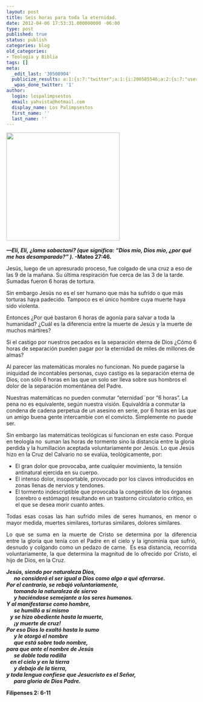 ```yaml
---
layout: post
title: Seis horas para toda la eternidad.
date: 2012-04-06 17:53:31.000000000 -06:00
type: post
published: true
status: publish
categories: blog
old_categories:
- Teología y Biblia
tags: []
meta:
  _edit_last: '30508904'
  publicize_results: a:1:{s:7:"twitter";a:1:{i:200585546;a:2:{s:7:"user_id";s:11:"Interludios";s:7:"post_id";s:18:"188323574807928832";}}}
  _wpas_done_twitter: '1'
author:
  login: lospalimpsestos
  email: yahvista@hotmail.com
  display_name: Los Palimpsestos
  first_name: ''
  last_name: ''
---
```

<p><strong><em><a href="http://lospalimpsestos.files.wordpress.com/2012/04/jesusenlacruz5b35d1.jpg"><img class="aligncenter size-medium wp-image-217" title="jesusenlacruz5b35d" src="{{ site.baseurl }}/assets/jesusenlacruz5b35d1.jpg" alt="" width="300" height="286" /></a> </em></strong></p>
<p><strong><em>—Elí, Elí, ¿lama sabactani? (que significa: “Dios mío, Dios mío, ¿por qué me has desamparado?” )</em><em>.</em> -Mateo 27:46. </strong></p>
<p>Jesús, luego de un apresurado proceso, fue colgado de una cruz a eso de las 9 de la mañana. Su última respiración fue cerca de las 3 de la tarde. Sumadas fueron 6 horas de tortura.</p>
<p>Sin embargo Jesús no es el ser humano que más ha sufrido o que más torturas haya padecido. Tampoco es el único hombre cuya muerte haya sido violenta.</p>
<p>Entonces ¿Por qué bastaron 6 horas de agonía para salvar a toda la humanidad? ¿Cuál es la diferencia entre la muerte de Jesús y la muerte de muchos mártires?</p>
<p>Si el castigo por nuestros pecados es la separación eterna de Dios ¿Cómo 6 horas de separación pueden pagar por la eternidad de miles de millones de almas?</p>
<p>Al parecer las matemáticas morales no funcionan. No puede pagarse la iniquidad de incontables personas, cuyo castigo es la separación eterna de Dios, con sólo 6 horas en las que un solo ser lleva sobre sus hombros el dolor de la separación momentánea del Padre.</p>
<p>Nuestras matemáticas no pueden conmutar “eternidad¨por “6 horas”. La pena no es equivalente, según nuestra visión. Equivaldría a conmutar la condena de cadena perpetua de un asesino en serie, por 6 horas en las que un amigo buena gente intercambie con el convicto. Simplemente no puede ser.</p>
<p>Sin embargo las matemáticas teológicas sí funcionan en este caso. Porque en teología no  suman las horas de tormento sino la distancia entre la gloria perdida y la humillación aceptada voluntariamente por Jesús. Lo que Jesús hizo en la Cruz del Calvario no se evalúa, teológicamente, por:</p>
<ul>
<li>El gran dolor que provocaba, ante cualquier movimiento, la tensión antinatural ejercida en su cuerpo.</li>
<li>El intenso dolor, insoportable, provocado por los clavos introducidos en zonas llenas de nervios y tendones.</li>
<li>El tormento indescriptible que provocaba la congestión de los órganos (cerebro o estómago) resultando en un trastorno circulatorio crítico, en el que se desea morir cuanto antes.</li>
</ul>
<p align="JUSTIFY">Todas esas cosas las han sufrido miles de seres humanos, en menor o mayor medida, muertes similares, torturas similares, dolores similares.</p>
<p align="JUSTIFY">Lo que se suma en la muerte de Cristo se determina por la diferencia entre la gloria que tenía con el Padre en el cielo y la ignominia que sufrió, desnudo y colgando como un pedazo de carne.  Es esa distancia, recorrida voluntariamente, la que determina la magnitud de lo ofrecido por Cristo, el hijo de Dios, en la Cruz.</p>
<p align="JUSTIFY"><em><strong>Jesús, siendo por naturaleza Dios, </strong></em><br />
<em><strong>      no consideró el ser igual a Dios como algo a qué aferrarse. </strong></em><br />
<em><strong>Por el contrario, se rebajó voluntariamente, </strong></em><br />
<em><strong>      tomando la naturaleza de siervo </strong></em><br />
<em><strong>      y haciéndose semejante a los seres humanos. </strong></em><br />
<em><strong>Y al manifestarse como hombre, </strong></em><br />
<em><strong>      se humilló a sí mismo </strong></em><br />
<em><strong>   y se hizo obediente hasta la muerte, </strong></em><br />
<em><strong>      ¡y muerte de cruz! </strong></em><br />
<em><strong>Por eso Dios lo exaltó hasta lo sumo </strong></em><br />
<em><strong>      y le otorgó el nombre </strong></em><br />
<em><strong>      que está sobre todo nombre, </strong></em><br />
<em><strong>para que ante el nombre de Jesús </strong></em><br />
<em><strong>      se doble toda rodilla </strong></em><br />
<em><strong>   en el cielo y en la tierra </strong></em><br />
<em><strong>      y debajo de la tierra, </strong></em><br />
<em><strong>y toda lengua confiese que Jesucristo es el Señor, </strong></em><br />
<em><strong>      para gloria de Dios Padre. </strong></em></p>
<p align="JUSTIFY"><strong>Filipenses 2: 6-11</strong></p>
